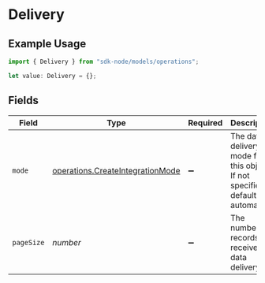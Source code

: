 # Delivery

## Example Usage

```typescript
import { Delivery } from "sdk-node/models/operations";

let value: Delivery = {};
```

## Fields

| Field                                                                                | Type                                                                                 | Required                                                                             | Description                                                                          |
| ------------------------------------------------------------------------------------ | ------------------------------------------------------------------------------------ | ------------------------------------------------------------------------------------ | ------------------------------------------------------------------------------------ |
| `mode`                                                                               | [operations.CreateIntegrationMode](../../models/operations/createintegrationmode.md) | :heavy_minus_sign:                                                                   | The data delivery mode for this object. If not specified, defaults to automatic.     |
| `pageSize`                                                                           | *number*                                                                             | :heavy_minus_sign:                                                                   | The number of records to receive per data delivery.                                  |